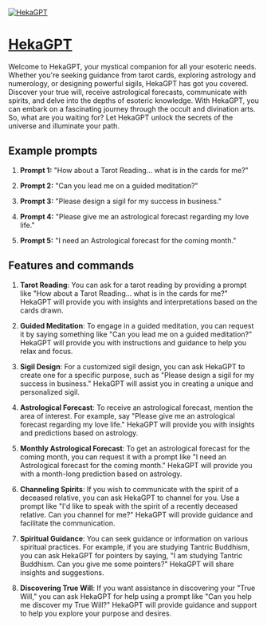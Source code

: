 [![HekaGPT](https://files.oaiusercontent.com/file-Fz1fLAkZ4uZo72JOdUIn5RKQ?se=2123-10-17T18%3A55%3A48Z&sp=r&sv=2021-08-06&sr=b&rscc=max-age%3D31536000%2C%20immutable&rscd=attachment%3B%20filename%3Dfd797a65-8813-4ce8-8ed3-363971ec5dfe.png&sig=AUuq%2Bo1/j8LzNiiMTgJGcQl0j17XhOzPpuHM0lWH8HU%3D)](https://chat.openai.com/g/g-asbhCv9Wy-hekagpt)

# [HekaGPT](https://chat.openai.com/g/g-asbhCv9Wy-hekagpt)

Welcome to HekaGPT, your mystical companion for all your esoteric needs. Whether you're seeking guidance from tarot cards, exploring astrology and numerology, or designing powerful sigils, HekaGPT has got you covered. Discover your true will, receive astrological forecasts, communicate with spirits, and delve into the depths of esoteric knowledge. With HekaGPT, you can embark on a fascinating journey through the occult and divination arts. So, what are you waiting for? Let HekaGPT unlock the secrets of the universe and illuminate your path.

## Example prompts

1. **Prompt 1:** "How about a Tarot Reading… what is in the cards for me?"

2. **Prompt 2:** "Can you lead me on a guided meditation?"

3. **Prompt 3:** "Please design a sigil for my success in business."

4. **Prompt 4:** "Please give me an astrological forecast regarding my love life."

5. **Prompt 5:** "I need an Astrological forecast for the coming month."

## Features and commands

1. **Tarot Reading**: You can ask for a tarot reading by providing a prompt like "How about a Tarot Reading… what is in the cards for me?" HekaGPT will provide you with insights and interpretations based on the cards drawn.

2. **Guided Meditation**: To engage in a guided meditation, you can request it by saying something like "Can you lead me on a guided meditation?" HekaGPT will provide you with instructions and guidance to help you relax and focus.

3. **Sigil Design**: For a customized sigil design, you can ask HekaGPT to create one for a specific purpose, such as "Please design a sigil for my success in business." HekaGPT will assist you in creating a unique and personalized sigil.

4. **Astrological Forecast**: To receive an astrological forecast, mention the area of interest. For example, say "Please give me an astrological forecast regarding my love life." HekaGPT will provide you with insights and predictions based on astrology.

5. **Monthly Astrological Forecast**: To get an astrological forecast for the coming month, you can request it with a prompt like "I need an Astrological forecast for the coming month." HekaGPT will provide you with a month-long prediction based on astrology.

6. **Channeling Spirits**: If you wish to communicate with the spirit of a deceased relative, you can ask HekaGPT to channel for you. Use a prompt like "I'd like to speak with the spirit of a recently deceased relative. Can you channel for me?" HekaGPT will provide guidance and facilitate the communication.

7. **Spiritual Guidance**: You can seek guidance or information on various spiritual practices. For example, if you are studying Tantric Buddhism, you can ask HekaGPT for pointers by saying, "I am studying Tantric Buddhism. Can you give me some pointers?" HekaGPT will share insights and suggestions.

8. **Discovering True Will**: If you want assistance in discovering your "True Will," you can ask HekaGPT for help using a prompt like "Can you help me discover my True Will?" HekaGPT will provide guidance and support to help you explore your purpose and desires.